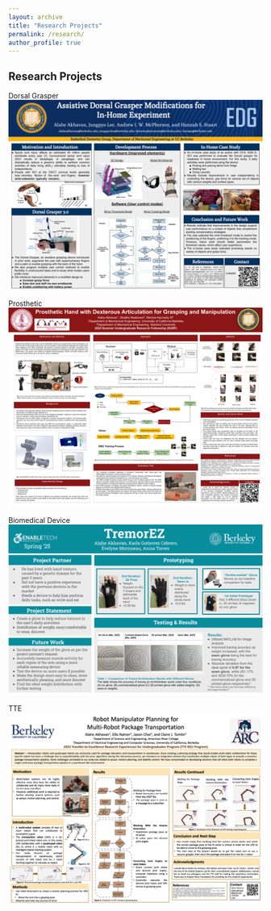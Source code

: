 ```yaml
---
layout: archive
title: "Research Projects"
permalink: /research/
author_profile: true
---
```

## Research Projects
Dorsal Grasper
<img src="/files/research/SACNASDGPoster.pdf"><br>


Prosthetic
<img src="/files/research/SURF25_poster_Alahe_Akhavan.pdf"><br>


Biomedical Device
<img src="/files/research/TremorEz.pdf"><br>

TTE
<img src="/files/research/TTEPoster.pdf"><br>
